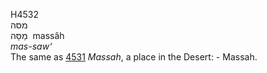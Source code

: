 <body>
  <p>H4532<br>  מסּה  <br> מַסָּה  ‎  massâh  <br><i>mas-saw‘ </i><br>The same as <a href="h4531.htm">4531</a>  <i>Massah</i>, a place in the Desert: - Massah.<br></p>
 </body>
